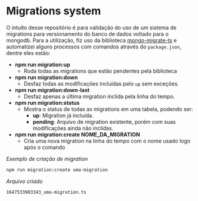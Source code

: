 # Migrations system

O intuíto desse repositório é para validação do uso de um sistema de migrations para versionamento do banco de dados voltado para o mongodb.
Para a utilização, fiz uso da biblioteca [mongo-migrate-ts](https://www.npmjs.com/package/mongo-migrate-ts) e automatizei alguns processos com comandos através do `package.json`, dentre eles estão:

- **npm run migration:up**
  - Roda todas as migrations que estão pendentes pela biblioteca
- **npm run migration:down**
  - Desfaz todas as modificações incluídas pelo `up` sem exceções.
- **npm run migration:down-last**
  - Desfaz apenas a última migration inclída pela linha do tempo.
- **npm run migration:status**
  - Mostra o status de todas as migrations em uma tabela, podendo ser:
    - **up**: Migration já incluída.
    - **pending**: Arquivo de migration existente, porém com suas modificações ainda não inclídas.
- **npm run migration:create NOME_DA_MIGRATION**
  - Cria uma nova migration na linha do tempo com o nome usado logo após o comando

*Exemplo de criação de migration*
```bash
npm run migration:create uma-migration
```

*Arquivo criado*
```file
1647533903343_uma-migration.ts
```
